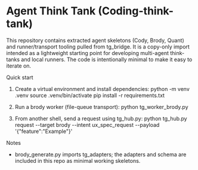 # Agent Think Tank (Coding-think-tank)

This repository contains extracted agent skeletons (Cody, Brody, Quant) and runner/transport tooling pulled from tg_bridge. It is a copy-only import intended as a lightweight starting point for developing multi-agent think-tanks and local runners. The code is intentionally minimal to make it easy to iterate on.

Quick start

1. Create a virtual environment and install dependencies:
   python -m venv .venv
   source .venv/bin/activate
   pip install -r requirements.txt

2. Run a brody worker (file-queue transport):
   python tg_worker_brody.py

3. From another shell, send a request using tg_hub.py:
   python tg_hub.py request --target brody --intent ux_spec_request --payload '{"feature":"Example"}'

Notes
- brody_generate.py imports tg_adapters; the adapters and schema are included in this repo as minimal working skeletons.
